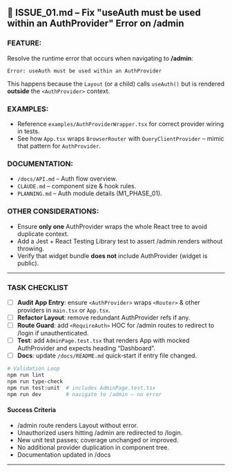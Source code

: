## 🐞 ISSUE\_01.md – Fix "useAuth must be used within an AuthProvider" Error on /admin

### FEATURE:

Resolve the runtime error that occurs when navigating to **/admin**:

```
Error: useAuth must be used within an AuthProvider
```

This happens because the `Layout` (or a child) calls `useAuth()` but is rendered **outside** the `<AuthProvider>` context.

### EXAMPLES:

* Reference `examples/AuthProviderWrapper.tsx` for correct provider wiring in tests.
* See how `App.tsx` wraps `BrowserRouter` with `QueryClientProvider` – mimic that pattern for `AuthProvider`.

### DOCUMENTATION:

* `/docs/API.md` – Auth flow overview.
* `CLAUDE.md` – component size & hook rules.
* `PLANNING.md` – Auth module details (M1\_PHASE\_01).

### OTHER CONSIDERATIONS:

* Ensure **only one** AuthProvider wraps the whole React tree to avoid duplicate context.
* Add a Jest + React Testing Library test to assert /admin renders without throwing.
* Verify that widget bundle **does not** include AuthProvider (widget is public).

---

### TASK CHECKLIST

* [ ] **Audit App Entry**: ensure `<AuthProvider>` wraps `<Router>` & other providers in `main.tsx` or `App.tsx`.
* [ ] **Refactor Layout**: remove redundant AuthProvider refs if any.
* [ ] **Route Guard**: add `<RequireAuth>` HOC for /admin routes to redirect to /login if unauthenticated.
* [ ] **Test**: add `AdminPage.test.tsx` that renders App with mocked AuthProvider and expects heading “Dashboard”.
* [ ] **Docs**: update `/docs/README.md` quick‑start if entry file changed.

```bash
# Validation Loop
npm run lint
npm run type-check
npm run test:unit  # includes AdminPage.test.tsx
npm run dev        # navigate to /admin – no error
```

#### Success Criteria

* /admin route renders Layout without error.
* Unauthorized users hitting /admin are redirected to /login.
* New unit test passes; coverage unchanged or improved.
* No additional provider duplication in component tree.
* Documentation updated in /docs
---


